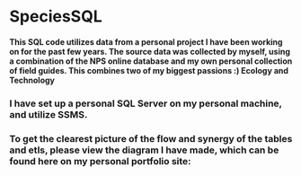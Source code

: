 # SpeciesSQL

#### This SQL code utilizes data from a personal project I have been working on for the past few years. The source data was collected by myself, using a combination of the NPS online database and my own personal collection of field guides. This combines two of my biggest passions :) Ecology and Technology

### I have set up a personal SQL Server on my personal machine, and utilize SSMS.

### To get the clearest picture of the flow and synergy of the tables and etls, please view the diagram I have made, which can be found here on my personal portfolio site:
